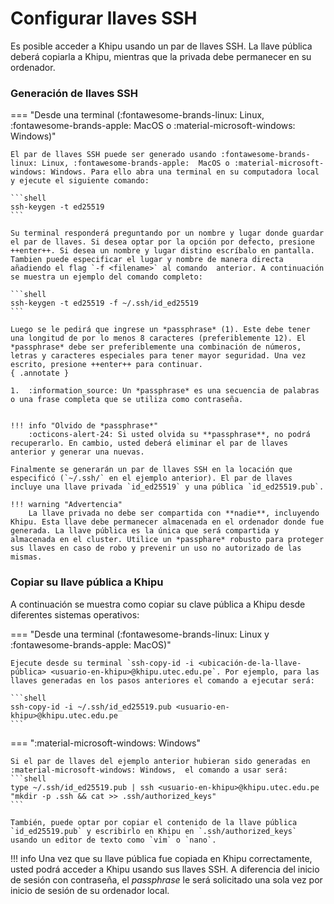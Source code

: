 # Configurar llaves SSH

Es posible acceder a Khipu usando un par de llaves SSH. La llave pública deberá copiarla a Khipu, mientras que la privada debe permanecer en su ordenador. 

### Generación de llaves SSH

=== "Desde una terminal (:fontawesome-brands-linux: Linux, :fontawesome-brands-apple:  MacOS o :material-microsoft-windows: Windows)"

    El par de llaves SSH puede ser generado usando :fontawesome-brands-linux: Linux, :fontawesome-brands-apple:  MacOS o :material-microsoft-windows: Windows. Para ello abra una terminal en su computadora local y ejecute el siguiente comando:

    ```shell
    ssh-keygen -t ed25519
    ```

    Su terminal responderá preguntando por un nombre y lugar donde guardar el par de llaves. Si desea optar por la opción por defecto, presione ++enter++. Si desea un nombre y lugar distino escríbalo en pantalla. Tambien puede especificar el lugar y nombre de manera directa añadiendo el flag `-f <filename>` al comando  anterior. A continuación se muestra un ejemplo del comando completo:

    ```shell
    ssh-keygen -t ed25519 -f ~/.ssh/id_ed25519
    ```

    Luego se le pedirá que ingrese un *passphrase* (1). Este debe tener una longitud de por lo menos 8 caracteres (preferiblemente 12). El *passphrase* debe ser preferiblemente una combinación de números, letras y caracteres especiales para tener mayor seguridad. Una vez escrito, presione ++enter++ para continuar.
    { .annotate }

    1.  :information_source: Un *passphrase* es una secuencia de palabras o una frase completa que se utiliza como contraseña.


    !!! info "Olvido de *passphrase*"
        :octicons-alert-24: Si usted olvida su **passphrase**, no podrá recuperarlo. En cambio, usted deberá eliminar el par de llaves anterior y generar una nuevas.

    Finalmente se generarán un par de llaves SSH en la locación que especificó (`~/.ssh/` en el ejemplo anterior). El par de llaves incluye una llave privada `id_ed25519` y una pública `id_ed25519.pub`. 

    !!! warning "Advertencia"
        La llave privada no debe ser compartida con **nadie**, incluyendo Khipu. Esta llave debe permanecer almacenada en el ordenador donde fue generada. La llave pública es la única que será compartida y almacenada en el cluster. Utilice un *passphare* robusto para proteger sus llaves en caso de robo y prevenir un uso no autorizado de las mismas.
        


### Copiar su llave pública a Khipu


A continuación se muestra como copiar su clave pública a Khipu desde diferentes sistemas operativos:

=== "Desde una terminal (:fontawesome-brands-linux: Linux y  :fontawesome-brands-apple:  MacOS)"
    
    Ejecute desde su terminal `ssh-copy-id -i <ubicación-de-la-llave-pública> <usuario-en-khipu>@khipu.utec.edu.pe`. Por ejemplo, para las llaves generadas en los pasos anteriores el comando a ejecutar será:

    ```shell
    ssh-copy-id -i ~/.ssh/id_ed25519.pub <usuario-en-khipu>@khipu.utec.edu.pe
    ```
=== ":material-microsoft-windows: Windows"

    Si el par de llaves del ejemplo anterior hubieran sido generadas en :material-microsoft-windows: Windows,  el comando a usar será: 
    ```shell
    type ~/.ssh/id_ed25519.pub | ssh <usuario-en-khipu>@khipu.utec.edu.pe "mkdir -p .ssh && cat >> .ssh/authorized_keys"
    ```

    También, puede optar por copiar el contenido de la llave pública `id_ed25519.pub` y escribirlo en Khipu en `.ssh/authorized_keys` usando un editor de texto como `vim` o `nano`.

!!! info
    Una vez que su llave pública fue copiada en Khipu correctamente, usted podrá acceder a Khipu usando sus llaves SSH. A diferencia del inicio de sesión con contraseña, el *passphrase* le será solicitado una sola vez por inicio de sesión de su ordenador local. 